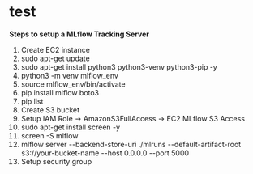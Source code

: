 # test

**Steps to setup a MLflow Tracking Server**

1. Create EC2 instance
2. sudo apt-get update
3. sudo apt-get install python3 python3-venv python3-pip -y
4. python3 -m venv mlflow_env
5. source mlflow_env/bin/activate
6. pip install mlflow boto3
7. pip list
8. Create S3 bucket
9. Setup IAM Role -> AmazonS3FullAccess -> EC2 MLflow S3 Access
10. sudo apt-get install screen -y
11. screen -S mlflow
12. mlflow server --backend-store-uri ./mlruns --default-artifact-root s3://your-bucket-name --host 0.0.0.0 --port 5000
13. Setup security group
